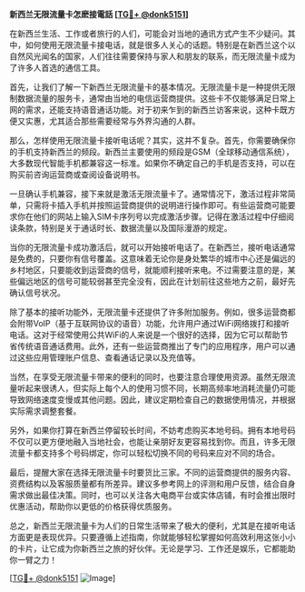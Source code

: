 **新西兰无限流量卡怎麽接電話 [[TG💪+ @donk5151](https://t.me/s/donk5151)]**

在新西兰生活、工作或者旅行的人们，可能会对当地的通讯方式产生不少疑问。其中，如何使用无限流量卡接电话，就是很多人关心的话题。特别是在新西兰这个以自然风光闻名的国家，人们往往需要保持与家人和朋友的联系，而无限流量卡成为了许多人首选的通信工具。

首先，让我们了解一下新西兰无限流量卡的基本情况。无限流量卡是一种提供无限制数据流量的服务卡，通常由当地的电信运营商提供。这些卡不仅能够满足日常上网的需求，还能支持语音通话功能。对于初来乍到的新西兰访客来说，这种卡既方便又实惠，尤其适合那些需要经常与外界沟通的人群。

那么，怎样使用无限流量卡接听电话呢？其实，这并不复杂。首先，你需要确保你的手机支持新西兰的频段。新西兰主要使用的频段是GSM（全球移动通信系统），大多数现代智能手机都兼容这一标准。如果你不确定自己的手机是否支持，可以在购买前咨询运营商或查阅设备说明书。

一旦确认手机兼容，接下来就是激活无限流量卡了。通常情况下，激活过程非常简单，只需将卡插入手机并按照运营商提供的说明进行操作即可。有些运营商可能要求你在他们的网站上输入SIM卡序列号以完成激活步骤。记得在激活过程中仔细阅读条款，特别是关于通话时长、数据流量以及国际漫游的规定。

当你的无限流量卡成功激活后，就可以开始接听电话了。在新西兰，接听电话通常是免费的，只要你有信号覆盖。这意味着无论你是身处繁华的城市中心还是偏远的乡村地区，只要能收到运营商的信号，就能顺利接听来电。不过需要注意的是，某些偏远地区的信号可能较弱甚至完全没有，因此在计划前往这些地方之前，最好先确认信号状况。

除了基本的接听功能外，无限流量卡还提供了许多附加服务。例如，很多运营商都会附带VoIP（基于互联网协议的语音）功能，允许用户通过WiFi网络拨打和接听电话。这对于经常使用公共WiFi的人来说是一个很好的选择，因为它可以帮助节省传统语音通话费用。此外，还有一些运营商推出了专门的应用程序，用户可以通过这些应用管理账户信息、查看通话记录以及充值等。

当然，在享受无限流量卡带来的便利的同时，也要注意合理使用资源。虽然无限流量听起来很诱人，但实际上每个人的使用习惯不同，长期高频率地消耗流量仍可能导致网络速度变慢或其他问题。因此，建议定期检查自己的数据使用情况，并根据实际需求调整套餐。

另外，如果你打算在新西兰停留较长时间，不妨考虑购买本地号码。拥有本地号码不仅可以更方便地融入当地社会，也能让亲朋好友更容易找到你。而且，许多无限流量卡都支持多个号码绑定，你可以轻松切换不同的号码来应对不同的场合。

最后，提醒大家在选择无限流量卡时要货比三家。不同的运营商提供的服务内容、资费结构以及客服质量都有所差异。建议多参考网上的评测和用户反馈，结合自身需求做出最佳决策。同时，也可以关注各大电商平台或实体店铺，有时会推出限时优惠活动，帮助你以更低的价格获得优质服务。

总之，新西兰无限流量卡为人们的日常生活带来了极大的便利，尤其是在接听电话方面更是表现优异。只要遵循上述指南，你就能够轻松掌握如何高效利用这张小小的卡片，让它成为你新西兰之旅的好伙伴。无论是学习、工作还是娱乐，它都能助你一臂之力！

[[TG💪+ @donk5151](https://t.me/s/donk5151) ![Image](https://i.postimg.cc/rwNCRYN7/Snipaste-2025-04-30-17-27-05.png)]